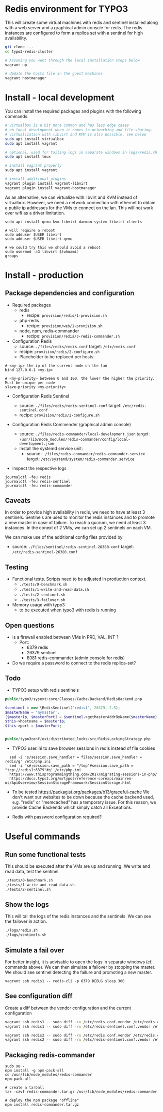 Redis environment for TYPO3
============================

This will create some virtual machines with redis and sentinel installed along with a web server and a graphical admin console for redis. The redis instances are configured to form a replica set with a sentinel for high availability.

```bash
git clone ...
cd typo3-redis-cluster

# Assuming you went through the local installation steps below
vagrant up

# Update the hosts file in the guest machines
vagrant hostmanager
```

# Install - local development

You can install the required packages and plugins with the following commands:

```bash
# virtualbox is a bit more common and has less edge cases
# on local development when it comes to networking and file sharing.
# virtualization with libvirt and KVM is also possible, see below
sudo apt install virtualbox
sudo apt install vagrant

# optional, used for tailing logs in separate windows in logs/redis.sh
sudo apt install tmux

# install vagrant properly
sudp apt install vagrant

# install additional plugins
vagrant plugin install vagrant-libvirt
vagrant plugin install vagrant-hostmanager
```

As an alternative, we can virtualize with libvirt and KVM instead of virtualbox. However, we need a network connection with ethernet to obtain a public ip addresses for the VMs to connect on the lan. This will not work over wifi as a driver limitation.

```shell
sudo apt install qemu-kvm libvirt-daemon-system libvirt-clients

# will require a reboot
sudo adduser $USER libvirt
sudo adduser $USER libvirt-qemu

# we could try this we should avoid a reboot
sudo usermod -aG libvirt $(whoami)
groups
```

# Install - production

## Package dependencies and configuration

* Required packages
    - redis
        - recipe: `provision/redis/1-provision.sh`
    - php-redis
        - recipe: `provision/web/1-provision.sh`
    - node, npm, redis-commander
        - recipe: `provision/redis/3-redis-commander.sh`
* Configuration Redis
    - source: `./files/redis/redis.conf`
      target: `/etc/redis.conf`
    - recipe: `provision/redis/2-configure.sh`
    - Placeholder to be replaced per hosts:

```shell
# <my-ip> the ip of the current node on the lan
bind 127.0.0.1 <my-ip>

# <my-priority> between 0 and 100, the lower the higher the priority. Must be unique per node
slave-priority <my-priority>
```

* Configuration Redis Sentinel
    - source: `./files/redis/redis-sentinel.conf`
      target: `/etc/redis-sentinel.conf`
    - recipe: `provision/redis/2-configure.sh`

* Configuration Redis Commender (graphical admin console)
    - source: `./files/redis-commander/local-development.json`
      target: `/usr/lib/node_modules/redis-commander/config/local-development.json`
    - Install the systemd service unit:
        - source: `./files/redis-commander/redis-commander.service`
          target: `/etc/systemd/system/redis-commander.service`

* Inspect the respective logs

```shell
journalctl -feu redis
journalctl -feu redis-sentinel
journalctl -feu redis-commander
```

## Caveats

In order to provide high availability in redis, we need to have at least 3 sentinels. Sentinels are used to monitor the redis instances and to promote a new master in case of failure. To reach a quorum, we need at least 3 instances. In the conext of 2 VMs, we can set up 2 sentinels on each VM.

We can make use of the additional config files provided by

* source: `./files/sentinel/redis-sentinel-26380.conf`
  target: `/etc/redis-sentinel-26380.conf`

## Testing

* Functional tests. Scripts need to be adjusted in production context.
    - `./tests/0-benchmark.sh`
    - `./tests/1-write-and-read-data.sh`
    - `./tests/2-sentinel.sh`
    - `./tests/3-failover.sh`
* Memory usage with typo3
    - to be executed when typo3 with redis is running

##  Open questions

* Is a firewall enabled between VMs in PRD, VAL, INT ?
    - Port:
        - 6379 redis
        - 26379 sentinel
        - 8081 redis-commander (admin console for redis)
* Do we require a password to connect to the redis replica-set?

##  Todo

* TYPO3 setup with redis sentinels

```php
public/typo3/sysext/core/Classes/Cache/Backend/RedisBackend.php

$sentinel = new \RedisSentinel('redis1', 26379, 2.5);
$masterName = 'mymaster';
[$masterIp, $masterPort] = $sentinel->getMasterAddrByName($masterName);
$this->hostname = $masterIp;
$this->port = $masterPort;


public/typo3conf/ext/distributed_locks/src/RedisLockingStrategy.php
```

* TYPO3 user.ini to save browser sessions in redis instead of file cookies

```shell
  sed -i 's/session.save_handler = files/session.save_handler = redis/g' /etc/php.ini
  sed -i 's#;session.save_path = "/tmp"#session.save_path = "tcp://redis1:6379"#g' /etc/php.ini
  https://www.thisprogrammingthing.com/2017/migrating-sessions-in-php/
  https://docs.typo3.org/m/typo3/reference-coreapi/main/en-us/ApiOverview/SessionStorageFramework/SessionStorage.html
```

* To be tested https://packagist.org/packages/b13/graceful-cache
  We don't want our websites to be down because the cache backend used, e.g. "redis" or "memcached" has a temporary issue. For this reason, we provide Cache Backends which simply catch all Exceptions.

* Redis with password configuration required?

# Useful commands

## Run some functional tests

This should be executed after the VMs are up and running. We write and read data, test the sentinel.

```bash
./tests/0-benchmark.sh
./tests/1-write-and-read-data.sh
./tests/2-sentinel.sh
```

## Show the logs

This will tail the logs of the redis instances and the sentinels. We can see the failover in action.

```bash
./logs/redis.sh
./logs/sentinels.sh
```

## Simulate a fail over

For better insight, it is advisable to open the logs in separate windows (cf. commands above). We can then simulate a failover by stopping the master. We should see sentinel detecting the failure and promoting a new master.

```shell
vagrant ssh redis1 -- redis-cli -p 6379 DEBUG sleep 300
```

## See configuration diff

Create a diff between the vendor configuration and the current configuration

```bash
vagrant ssh redis1 -- sudo diff -ru /etc/redis.conf.vendor /etc/redis.conf
vagrant ssh redis1 -- sudo diff -ru /etc/redis-sentinel.conf.vendor /etc/redis-sentinel.conf

vagrant ssh redis2 -- sudo diff -ru /etc/redis.conf.vendor /etc/redis.conf
vagrant ssh redis2 -- sudo diff -ru /etc/redis-sentinel.conf.vendor /etc/redis-sentinel.conf
```

## Packaging redis-commander

```shell
sudo su -
npm install -g npm-pack-all
cd /usr/lib/node_modules/redis-commander
npm-pack-all

# create a tarball
tar -czvf redis-commander.tar.gz /usr/lib/node_modules/redis-commander

# deploy the npm package "offline"
npm install redis-commander.tar.gz
```